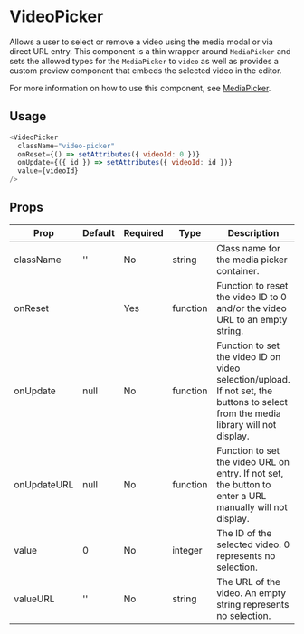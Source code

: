 # VideoPicker

Allows a user to select or remove a video using the media modal or via direct
URL entry. This component is a thin wrapper around `MediaPicker` and sets the
allowed types for the `MediaPicker` to `video` as well as provides a custom
preview component that embeds the selected video in the editor.

For more information on how to use this component, see
[MediaPicker](../media-picker/README.md).

## Usage

``` js
<VideoPicker
  className="video-picker"
  onReset={() => setAttributes({ videoId: 0 })}
  onUpdate={({ id }) => setAttributes({ videoId: id })}
  value={videoId}
/>
```

## Props

| Prop        | Default     | Required | Type     | Description                                                                                                                        |
|-------------|-------------|----------|----------|------------------------------------------------------------------------------------------------------------------------------------|
| className   | ''          | No       | string   | Class name for the media picker container.                                                                                         |
| onReset     |             | Yes      | function | Function to reset the video ID to 0 and/or the video URL to an empty string.                                                       |
| onUpdate    | null        | No       | function | Function to set the video ID on video selection/upload. If not set, the buttons to select from the media library will not display. |
| onUpdateURL | null        | No       | function | Function to set the video URL on entry. If not set, the button to enter a URL manually will not display.                           |
| value       | 0           | No       | integer  | The ID of the selected video. 0 represents no selection.                                                                           |
| valueURL    | ''          | No       | string   | The URL of the video. An empty string represents no selection.                                                                     |
